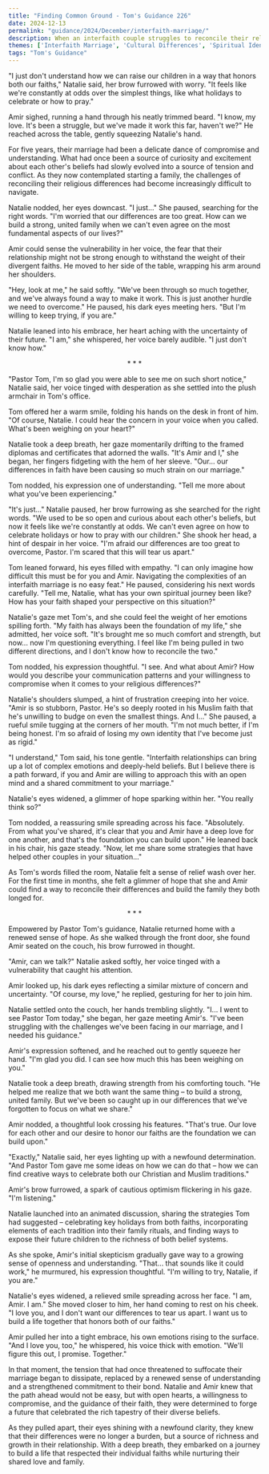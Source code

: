 ```yaml
---
title: "Finding Common Ground - Tom's Guidance 226"
date: 2024-12-13
permalink: "guidance/2024/December/interfaith-marriage/"
description: When an interfaith couple struggles to reconcile their religious differences and cultural traditions, they seek the wisdom of Pastor Tom Rhodes to help them find a path forward that strengthens their marriage and respects their individual beliefs.
themes: ['Interfaith Marriage', 'Cultural Differences', 'Spiritual Identity', 'Compromise', 'Pastoral Guidance']
tags: "Tom's Guidance"
---
```

"I just don't understand how we can raise our children in a way that honors both our faiths," Natalie said, her brow furrowed with worry. "It feels like we're constantly at odds over the simplest things, like what holidays to celebrate or how to pray."

Amir sighed, running a hand through his neatly trimmed beard. "I know, my love. It's been a struggle, but we've made it work this far, haven't we?" He reached across the table, gently squeezing Natalie's hand.

For five years, their marriage had been a delicate dance of compromise and understanding. What had once been a source of curiosity and excitement about each other's beliefs had slowly evolved into a source of tension and conflict. As they now contemplated starting a family, the challenges of reconciling their religious differences had become increasingly difficult to navigate.

Natalie nodded, her eyes downcast. "I just..." She paused, searching for the right words. "I'm worried that our differences are too great. How can we build a strong, united family when we can't even agree on the most fundamental aspects of our lives?"

Amir could sense the vulnerability in her voice, the fear that their relationship might not be strong enough to withstand the weight of their divergent faiths. He moved to her side of the table, wrapping his arm around her shoulders.

"Hey, look at me," he said softly. "We've been through so much together, and we've always found a way to make it work. This is just another hurdle we need to overcome." He paused, his dark eyes meeting hers. "But I'm willing to keep trying, if you are."

Natalie leaned into his embrace, her heart aching with the uncertainty of their future. "I am," she whispered, her voice barely audible. "I just don't know how."

<center>* * *</center>

"Pastor Tom, I'm so glad you were able to see me on such short notice," Natalie said, her voice tinged with desperation as she settled into the plush armchair in Tom's office.

Tom offered her a warm smile, folding his hands on the desk in front of him. "Of course, Natalie. I could hear the concern in your voice when you called. What's been weighing on your heart?"

Natalie took a deep breath, her gaze momentarily drifting to the framed diplomas and certificates that adorned the walls. "It's Amir and I," she began, her fingers fidgeting with the hem of her sleeve. "Our... our differences in faith have been causing so much strain on our marriage."

Tom nodded, his expression one of understanding. "Tell me more about what you've been experiencing."

"It's just..." Natalie paused, her brow furrowing as she searched for the right words. "We used to be so open and curious about each other's beliefs, but now it feels like we're constantly at odds. We can't even agree on how to celebrate holidays or how to pray with our children." She shook her head, a hint of despair in her voice. "I'm afraid our differences are too great to overcome, Pastor. I'm scared that this will tear us apart."

Tom leaned forward, his eyes filled with empathy. "I can only imagine how difficult this must be for you and Amir. Navigating the complexities of an interfaith marriage is no easy feat." He paused, considering his next words carefully. "Tell me, Natalie, what has your own spiritual journey been like? How has your faith shaped your perspective on this situation?"

Natalie's gaze met Tom's, and she could feel the weight of her emotions spilling forth. "My faith has always been the foundation of my life," she admitted, her voice soft. "It's brought me so much comfort and strength, but now... now I'm questioning everything. I feel like I'm being pulled in two different directions, and I don't know how to reconcile the two."

Tom nodded, his expression thoughtful. "I see. And what about Amir? How would you describe your communication patterns and your willingness to compromise when it comes to your religious differences?"

Natalie's shoulders slumped, a hint of frustration creeping into her voice. "Amir is so stubborn, Pastor. He's so deeply rooted in his Muslim faith that he's unwilling to budge on even the smallest things. And I..." She paused, a rueful smile tugging at the corners of her mouth. "I'm not much better, if I'm being honest. I'm so afraid of losing my own identity that I've become just as rigid."

"I understand," Tom said, his tone gentle. "Interfaith relationships can bring up a lot of complex emotions and deeply-held beliefs. But I believe there is a path forward, if you and Amir are willing to approach this with an open mind and a shared commitment to your marriage."

Natalie's eyes widened, a glimmer of hope sparking within her. "You really think so?"

Tom nodded, a reassuring smile spreading across his face. "Absolutely. From what you've shared, it's clear that you and Amir have a deep love for one another, and that's the foundation you can build upon." He leaned back in his chair, his gaze steady. "Now, let me share some strategies that have helped other couples in your situation..."

As Tom's words filled the room, Natalie felt a sense of relief wash over her. For the first time in months, she felt a glimmer of hope that she and Amir could find a way to reconcile their differences and build the family they both longed for.

<center>* * *</center>

Empowered by Pastor Tom's guidance, Natalie returned home with a renewed sense of hope. As she walked through the front door, she found Amir seated on the couch, his brow furrowed in thought.

"Amir, can we talk?" Natalie asked softly, her voice tinged with a vulnerability that caught his attention.

Amir looked up, his dark eyes reflecting a similar mixture of concern and uncertainty. "Of course, my love," he replied, gesturing for her to join him.

Natalie settled onto the couch, her hands trembling slightly. "I... I went to see Pastor Tom today," she began, her gaze meeting Amir's. "I've been struggling with the challenges we've been facing in our marriage, and I needed his guidance."

Amir's expression softened, and he reached out to gently squeeze her hand. "I'm glad you did. I can see how much this has been weighing on you."

Natalie took a deep breath, drawing strength from his comforting touch. "He helped me realize that we both want the same thing – to build a strong, united family. But we've been so caught up in our differences that we've forgotten to focus on what we share."

Amir nodded, a thoughtful look crossing his features. "That's true. Our love for each other and our desire to honor our faiths are the foundation we can build upon."

"Exactly," Natalie said, her eyes lighting up with a newfound determination. "And Pastor Tom gave me some ideas on how we can do that – how we can find creative ways to celebrate both our Christian and Muslim traditions."

Amir's brow furrowed, a spark of cautious optimism flickering in his gaze. "I'm listening."

Natalie launched into an animated discussion, sharing the strategies Tom had suggested – celebrating key holidays from both faiths, incorporating elements of each tradition into their family rituals, and finding ways to expose their future children to the richness of both belief systems.

As she spoke, Amir's initial skepticism gradually gave way to a growing sense of openness and understanding. "That... that sounds like it could work," he murmured, his expression thoughtful. "I'm willing to try, Natalie, if you are."

Natalie's eyes widened, a relieved smile spreading across her face. "I am, Amir. I am." She moved closer to him, her hand coming to rest on his cheek. "I love you, and I don't want our differences to tear us apart. I want us to build a life together that honors both of our faiths."

Amir pulled her into a tight embrace, his own emotions rising to the surface. "And I love you, too," he whispered, his voice thick with emotion. "We'll figure this out, I promise. Together."

In that moment, the tension that had once threatened to suffocate their marriage began to dissipate, replaced by a renewed sense of understanding and a strengthened commitment to their bond. Natalie and Amir knew that the path ahead would not be easy, but with open hearts, a willingness to compromise, and the guidance of their faith, they were determined to forge a future that celebrated the rich tapestry of their diverse beliefs.

As they pulled apart, their eyes shining with a newfound clarity, they knew that their differences were no longer a burden, but a source of richness and growth in their relationship. With a deep breath, they embarked on a journey to build a life that respected their individual faiths while nurturing their shared love and family.

